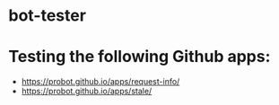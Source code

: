 # bot-tester

# Testing the following Github apps:
- https://probot.github.io/apps/request-info/
- https://probot.github.io/apps/stale/ 
